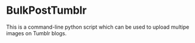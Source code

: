 # BulkPostTumblr
This is a command-line python script which can be used to upload multipe images on Tumblr blogs.
